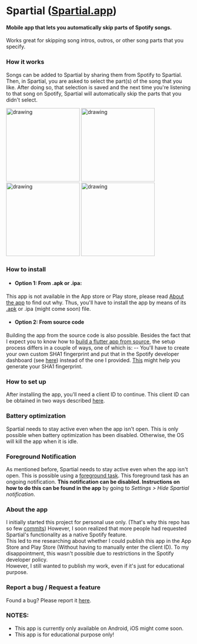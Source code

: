 


# Spartial ([Spartial.app](https://spartial.app))

####  Mobile app that lets you automatically skip parts of Spotify songs.
Works great for skipping song intros, outros, or other song parts that you specify.

### How it works
Songs can be added to Spartial by sharing them from Spotify to Spartial. Then, in Spartial, you are asked to select the part(s) of the song that you like. After doing so, that selection is saved and the next time you're listening to that song on Spotify, Spartial will automatically skip the parts that you didn't select. 


<p float="left">
	<img src="https://i2.paste.pics/7790475acd183e183725d0ae04833334.png" alt="drawing" width="200"/>
	<img src="https://i2.paste.pics/a73e2f3242add3d8073722a2c6927441.png" alt="drawing" width="200"/>
	<img src="https://i2.paste.pics/67b1fb145052f4e65c5763c6c1059f6f.png" alt="drawing" width="200"/>
	<img src="https://i2.paste.pics/5851051cc90f55e5d799c1b8dc7c8a18.png" alt="drawing" width="200"/>
</p>


###  How to install
- #### Option 1: From .apk or .ipa:
This app is not available in the App store or Play store, please read [About the app](https://spartial.app/about) to find out why. Thus, you'll have to install the app by means of its [.apk](https://github.com/Ruud14/Spartial/releases/download/Android/Spartial.apk) or .ipa (might come soon) file. 

- ####  Option 2: From source code
Building the app from the source code is also possible. Besides the fact that I expect you to know how to [build a flutter app from source](https://docs.flutter.dev/deployment/android#build-an-apk), the setup process differs in a couple of ways, one of which is:
-- You'll have to create your own custom SHA1 fingerprint and put that in the Spotify developer dashboard (see [here](https://spartial.app/setup)) instead of the one I provided. [This](https://stackoverflow.com/questions/51845559/generate-sha-1-for-flutter-react-native-android-native-app) might help you generate your SHA1 fingerprint.

###  How to set up
After installing the app, you'll need a client ID to continue.
This client ID can be obtained in two ways described [here](https://spartial.app/setup).


### Battery optimization
Spartial needs to stay active even when the app isn't open. This is only possible when battery optimization has been disabled. Otherwise, the OS will kill the app when it is idle. 

### Foreground Notification
As mentioned before, Spartial needs to stay active even when the app isn't open. This is possible using a [foreground task](https://developer.android.com/guide/components/foreground-services). This foreground task has an ongoing notification. **This notification can be disabled. Instructions on how to do this can be found in the app** by going to *Settings > Hide Spartial notification*.

### About the app
I initially started this project for personal use only. (That's why this repo has so few [commits](https://github.com/Ruud14/Spartial/commits/master)) However, I soon realized that more people had requested Spartial's functionality as a native Spotify feature.  
This led to me researching about whether I could publish this app in the App Store and Play Store (Without having to manually enter the client ID). To my disappointment, this wasn't possible due to restrictions in the Spotify developer policy.  
However, I still wanted to publish my work, even if it's just for educational purpose.

### Report a bug / Request a feature
Found a bug? Please report it [here](https://github.com/Ruud14/Spartial/issues).



### NOTES: 
- This app is currently only available on Android, iOS might come soon.
- This app is for educational purpose only!
